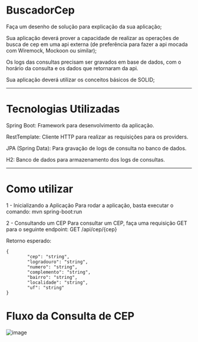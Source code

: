 ﻿# BuscadorCep
 
Faça um desenho de solução para explicação da sua aplicação;

Sua aplicação deverá prover a capacidade de realizar as operações de busca de cep em uma api externa (de preferência para fazer a api mocada com Wiremock, Mockoon ou similar);

Os logs das consultas precisam ser gravados em base de dados, com o horário da consulta e os dados que retornaram da api.

Sua aplicação deverá utilizar os conceitos básicos de SOLID;

---
 # Tecnologias Utilizadas
Spring Boot: Framework para desenvolvimento da aplicação.

RestTemplate: Cliente HTTP para realizar as requisições para os providers.

JPA (Spring Data): Para gravação de logs de consulta no banco de dados.

H2: Banco de dados para armazenamento dos logs de consultas.



---
# Como utilizar

1 -  Inicializando a Aplicação Para rodar a aplicação, basta executar o comando:
      mvn spring-boot:run

2 -  Consultando um CEP Para consultar um CEP, faça uma requisição GET para o seguinte endpoint:
      GET /api/cep/{cep}


Retorno esperado:
 
    {
            "cep": "string",      
            "logradouro": "string",   
            "numero": "string",  
            "complemento": "string",    
            "bairro": "string",    
            "localidade": "string",  
            "uf": "string"  
    }


# Fluxo da Consulta de CEP

![image](https://github.com/user-attachments/assets/cac91661-3192-4f4c-87b4-8428d7a654cd)




